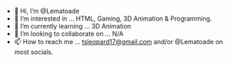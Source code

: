 - 👋 Hi, I’m @Lematoade
- 👀 I’m interested in ... HTML, Gaming, 3D Animation & Programming.
- 🌱 I’m currently learning ... 3D Animation
- 💞️ I’m looking to collaborate on ... N/A
- 📫 How to reach me ... tsleopard17@gmail.com and/or @Lematoade on most socials.

<!---
Lematoade/Lematoade is a ✨ special ✨ repository because its `README.md` (this file) appears on your GitHub profile.
You can click the Preview link to take a look at your changes.
--->
